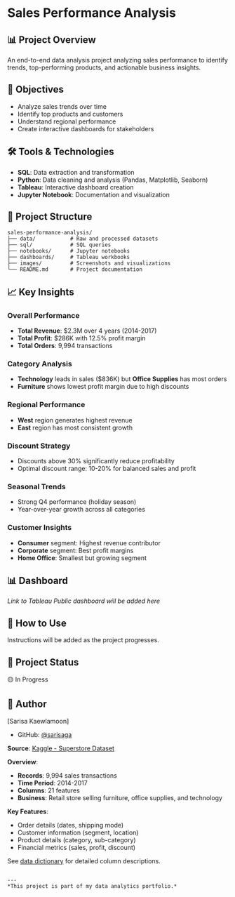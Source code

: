 # Sales Performance Analysis

## 📊 Project Overview
An end-to-end data analysis project analyzing sales performance to identify trends, top-performing products, and actionable business insights.

## 🎯 Objectives
- Analyze sales trends over time
- Identify top products and customers
- Understand regional performance
- Create interactive dashboards for stakeholders

## 🛠️ Tools & Technologies
- **SQL**: Data extraction and transformation
- **Python**: Data cleaning and analysis (Pandas, Matplotlib, Seaborn)
- **Tableau**: Interactive dashboard creation
- **Jupyter Notebook**: Documentation and visualization

## 📁 Project Structure
```
sales-performance-analysis/
├── data/           # Raw and processed datasets
├── sql/            # SQL queries
├── notebooks/      # Jupyter notebooks
├── dashboards/     # Tableau workbooks
├── images/         # Screenshots and visualizations
└── README.md       # Project documentation
```

## 📈 Key Insights

### Overall Performance
- **Total Revenue**: $2.3M over 4 years (2014-2017)
- **Total Profit**: $286K with 12.5% profit margin
- **Total Orders**: 9,994 transactions

### Category Analysis
- **Technology** leads in sales ($836K) but **Office Supplies** has most orders
- **Furniture** shows lowest profit margin due to high discounts

### Regional Performance
- **West** region generates highest revenue
- **East** region has most consistent growth

### Discount Strategy
- Discounts above 30% significantly reduce profitability
- Optimal discount range: 10-20% for balanced sales and profit

### Seasonal Trends
- Strong Q4 performance (holiday season)
- Year-over-year growth across all categories

### Customer Insights
- **Consumer** segment: Highest revenue contributor
- **Corporate** segment: Best profit margins
- **Home Office**: Smallest but growing segment

## 📊 Dashboard
_Link to Tableau Public dashboard will be added here_

## 🚀 How to Use
Instructions will be added as the project progresses.

## 📝 Project Status
🟡 In Progress

## 👤 Author
[Sarisa Kaewlamoon]
- GitHub: [@sarisaga](https://github.com/sarisaga)

**Source**: [Kaggle - Superstore Dataset](https://www.kaggle.com/datasets/vivek468/superstore-dataset-final)

**Overview**:
- **Records**: 9,994 sales transactions
- **Time Period**: 2014-2017
- **Columns**: 21 features
- **Business**: Retail store selling furniture, office supplies, and technology

**Key Features**:
- Order details (dates, shipping mode)
- Customer information (segment, location)
- Product details (category, sub-category)
- Financial metrics (sales, profit, discount)

See [data dictionary](data/data_dictionary.md) for detailed column descriptions.
```

---
*This project is part of my data analytics portfolio.*
```